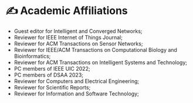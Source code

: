 
# ✍ Academic Affiliations 

- Guest editor for Intelligent and Converged Networks;
- Reviewer for IEEE Internet of Things Journal;
- Reviewer for ACM Transactions on Sensor Networks;
- Reviewer for IEEE/ACM Transactions on Computational Biology and Bioinformatics;
- Reviewer for ACM Transactions on Intelligent Systems and Technology;
- PC members of IEEE UIC 2022;
- PC members of DSAA 2023;
- Reviewer for Computers and Electrical Engineering;
- Reviewer for Scientific Reports;
- Reviewer for Information and Software Technology;
